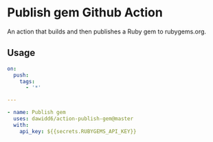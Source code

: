 # Publish gem Github Action

An action that builds and then publishes a Ruby gem to rubygems.org.

## Usage

```yaml
on:
  push:
    tags:
      - '*'

---

- name: Publish gem
  uses: dawidd6/action-publish-gem@master
  with:
    api_key: ${{secrets.RUBYGEMS_API_KEY}}
```
